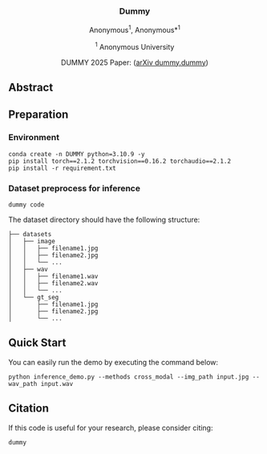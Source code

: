 <div align="center">
<h3>Dummy</h3>

Anonymous<sup>1</sup>, Anonymous*<sup>1</sup>

<sup>1</sup>  Anonymous University

DUMMY 2025 Paper: ([arXiv dummy.dummy](about:blank))

<div align="left">

## Abstract


## Preparation


### Environment

    conda create -n DUMMY python=3.10.9 -y
    pip install torch==2.1.2 torchvision==0.16.2 torchaudio==2.1.2
    pip install -r requirement.txt

### Dataset preprocess for inference

    dummy code

The dataset directory should have the following structure:

    ├── datasets
    │   ├── image
    │   │   ├── filename1.jpg
    │   │   ├── filename2.jpg
    │   │   └── ...
    │   ├── wav
    │   │   ├── filename1.wav
    │   │   ├── filename2.wav
    │   │   └── ...
    │   └── gt_seg
    │       ├── filename1.jpg
    │       ├── filename2.jpg
    │       └── ...



## Quick Start


You can easily run the demo by executing the command below:

    python inference_demo.py --methods cross_modal --img_path input.jpg --wav_path input.wav 

## Citation

If this code is useful for your research, please consider citing:

    dummy
